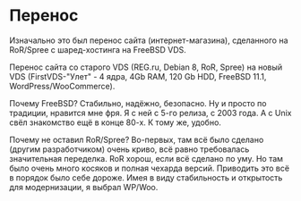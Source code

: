# Перенос
Изначально это был перенос сайта (интернет-магазина), сделанного на RoR/Spree с шаред-хостинга на FreeBSD VDS.

Перенос сайта со старого VDS (REG.ru, Debian 8, RoR, Spree) на новый VDS (FirstVDS-"Улет" - 4 ядра, 4Gb RAM, 120 Gb HDD, FreeBSD 11.1, WordPress/WooCommerce).

Почему FreeBSD? Стабильно, надёжно, безопасно. Ну и просто по традиции, нравится мне фря. Я с ней с 5-го релиза, с 2003 года. А с Unix свёл знакомство ещё в конце 80-х. К тому же, удобно.

Почему не оставил RoR/Spree? Во-первых, там всё было сделано (другим разработчиком) очень криво, всё равно требовалась значительная переделка. RoR хорош, если всё сделано по уму. Но там было очень много косяков и полная чехарда версий. Приводить это всё в порядок было себе дороже. Имея в виду стабильность и открытость для модернизации, я выбрал WP/Woo.
